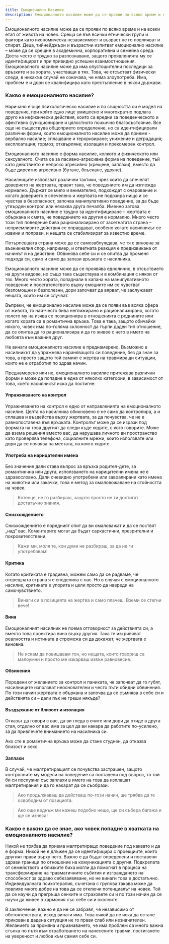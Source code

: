 ```yaml
---
title: Емоционално Насилие
description: Емоционалното насилие може да се прояви по всяко време и на всеки етап от живота на човек. Среща се във всички етнически групи и фактори като икономическа независимост и възраст не го повлияват и спират.
---
```


Емоционалното насилие може да се прояви по всяко време и на всеки етап от живота на човек. Среща се във всички етнически групи и фактори като икономическа независимост и възраст не го повлияват и спират. Деца, тийнейджъри и възрастни изпитват емоционално насилие – може да се срещне в академична, корпоративна и семейна среда. Доста често е трудно за разпознаване, защото проявленията му се идентифицират и при привидно успешни взаимоотношения. Емоционалното насилие може да има опустошителни последици за връзките и за хората, участващи в тях. Това, че отсъстват физически следи, в никакъв случай не означава, че няма злоупотреба. Има, проблем е и дори се квалифицира като престъпление в някои държави.

### Какво е емоционалното насилие?

Наричано е още психологическо насилие и по същността си е модел на поведение, при който едно лице умишлено и многократно подлага друго на нефизически действия, които са вредни за поведенческото и афективно функциониране и цялостното психично благосъстояние. Все още не съществува общоприето определение, но са идентифицирали различни форми, които емоционалното насилие може да приеме - вербално насилие; сплашване и тероризиране; унижение и деградация; експлоатация; тормоз; отхвърляне; изолация и прекомерен контрол.

Емоционалното насилие е форма насилие, колкото и физическото или сексуалното. Счита се за пасивно-агресивна форма на поведение, тъй като действието е непряко агресивно (крещене, заплахи), вместо да бъде директно агресивно (бутане, блъскане, удряне).

Насилниците използват различни тактики, чрез които да спечелят доверието на жертвата, правят така, че поведението им да изглежда нормално. Държат се мило и внимателно, подхождат с очарование и когато доверието е спечелено и жертвата не подозира нищо и се чувства в безопасност, започва манипулативно поведение, за да бъде утвърден контрол или някаква друга печалба. Именно затова емоционалното насилие е трудно за идентифициране – жертвата е объркана и смята, че поведението на другия е нормално. Много често този тип поведение бива рационализирано от засегнатата страна – неприемливите действия се оправдават, особено когато насилникът се извини и поправи, и нещата се стабилизират за известно време.

Потърпевшата страна може да се самозаблуждава, че тя е виновна за възникналия спор, например, и ответната реакция е предизвикана от начинът й на действие. Обвинява себе си и се опитва да променя подхода си, само и само да запази връзката с насилника.

Емоционалното насилие може да се проявява еднолично, в отсъствието на други видове, но също така съществува и в комбинация с някои от тях. Много често хората, попаднали в капана на манипулативното поведение и посегателството върху емоциите им се чувстват безпомощни и безполезни, дори започват да вярват, че заслужават нещата, които им се случват.

Въпреки, че емоционално насилие може да се появи във всяка сфера от живота, то най-често бива неглижирано и рационализирано, когато полето му на изява се позиционира в отношенията с роднините или когато хората са в романтична връзка. Това е така, защото обичайки някого, човек има по-голяма склонност да търпи даден тип отношение, да се опитва да го рационализира и да го живее с него в името на любовта към важния друг.

Не винаги емоционалното насилие е преднамерено. Възможно е насилникът да упражнява нараняващото си поведение, без да знае за това, а просто защото той самият е жертва на травмиращи ситуации, които не е отработил по здрав начин.

Преднамерено или не, емоционалното насилие притежава различни форми и може да попадне в една от няколко категории, в зависимост от това, което насилникът иска да постигне:

#### Упражняването на контрол

Упражняването на контрол е едно от направленията на емоционалното насилие. Целта на насилника обикновено е не само да контролира, а и  сплашва и въздейства върху жертвата, за да почувства, че не е равнопоставена във връзката. Контролът може да се изрази под формата на това другият да следи къде ходите, с кого говорите. Може да взема решения вместо вас, да нарушава личното ви пространство като проверява телефона, социалните мрежи, които използвате или дори да се появява на местата, на които ходите.

#### Употреба на нарицателни имена

Без значение дали става въпрос за връзка родител-дете, за романтинчна или друга, използването на нарицателни имена не е здравословно. Дали очевидно употребени или завоалирани като имена на животни или закачки, това е метод за омаловожаване на стойността на човек.

> Котенце, не го разбираш, защото просто не ти достигат достатъчно знания.

#### Снизхождението

Снизхождението е поредният опит да ви омаловажат и да се поствят „над“ вас. Коментарите могат да бъдат саркастични, презрителни и покровителствени.

> Кажи ми, моля те, кои думи не разбираш, за да не ги употребявам!

#### Критика 

Когато критиката е градивна, можем само да се радваме, че отсрещната страна я е споделила с нас. Но в случая с емоционалното насилие, критиката е упорита и цели просто да навреди на самочувствието.

> Винаги си в позицията на жертва и само плачеш. Вземи се стегни вече!

#### Вина 

Емоционалният насилник не поема отговорност за действията си, а вместо това проектира вина върху другия. Така те изкривяват реалността и истината в стремежа си да докажат, че жертвата е виновна.

> Не искам да повишавам тон, но нещата, които говориш са малоумни и просто ме изкарваш извън равновесие.

#### Обвинения

Породени от желанието за контрол и паниката, че започват да го губят, насилниците използват неоснователни и често пъти обидни обвинения. По този начин жертвата е объркана и започва да се съмнява в себе си и действията си – дали пък не греши някъде?

#### Въздържане от близост и изолация
Отказът да говори с вас, да ви гледа в очите или дори да отиде в друга стая, отделно от вас има за цел да ви накара да работите по-усилено, за да привлечете вниманието на насилника си.

Ако сте в романтична връзка може да стане студнен, да отказва близост и секс.

#### Заплахи

В случай, че малтретиращият се почувства застрашен, защото контролните му модели на поведение са поставени под въпрос, то той би си послужил със заплахи в името на това да изплашат малтретирания и да го накарат да се съобрази.

> Ако продължаваш да действаш по-този начин, ще трябва да те освободим от позицията.

> Ако още веднъж ми кажеш подобно неще, ще си събера багажа и ще се изнеса!

### Какво е важно да се знае, ако човек попадне в хватката на емоционалното насилие?

Никой не трябва да приема малтретиращо поведение под каквато и да е форма. Никой не е длъжен да се идентифицира с проекциите, които другият прави върху него. Важно е да бъдат определени и поставени здрави граници по отношение на комуникацията с другия. Подкрепата от семейството и близките биха могли да помогнат в процеса на трансформиране на травматичните събития и изграждането на способност за здраво себезаявяване, но не винаги това е достатъчно. Индивидуалната психотерапия, съчетана с групова такава може да повлияе много добре на това да се отключи потенциалът на човек. Той да се научи да прегръща сенките и страховете си и по този начин да се научи да живее в хармония със себе си и околните.

В заключение, важно е да не се забравя, че независимо от обстоятелствата, изход винаги има. Това някой да не иска да остане прикован в дадена ситуация не го прави слаб или незначителен. Желанието за промяна и признаването, че има проблем са много важна стъпка по пътя към отработването на нанесените травми, постигането на увереност и любов към самия себе си.